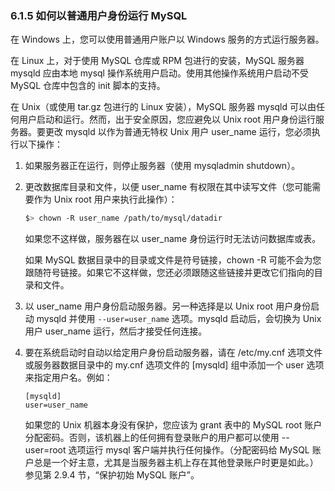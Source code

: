 ### 6.1.5 如何以普通用户身份运行 MySQL

在 Windows 上，您可以使用普通用户账户以 Windows 服务的方式运行服务器。

在 Linux 上，对于使用 MySQL 仓库或 RPM 包进行的安装，MySQL 服务器 mysqld 应由本地 mysql 操作系统用户启动。使用其他操作系统用户启动不受 MySQL 仓库中包含的 init 脚本的支持。

在 Unix（或使用 tar.gz 包进行的 Linux 安装），MySQL 服务器 mysqld 可以由任何用户启动和运行。然而，出于安全原因，您应避免以 Unix root 用户身份运行服务器。要更改 mysqld 以作为普通无特权 Unix 用户 user_name 运行，您必须执行以下操作：

1. 如果服务器正在运行，则停止服务器（使用 mysqladmin shutdown）。

2. 更改数据库目录和文件，以便 user_name 有权限在其中读写文件（您可能需要作为 Unix root 用户来执行此操作）：

   ```bash
   $> chown -R user_name /path/to/mysql/datadir
   ```

   如果您不这样做，服务器在以 user_name 身份运行时无法访问数据库或表。

   如果 MySQL 数据目录中的目录或文件是符号链接，chown -R 可能不会为您跟随符号链接。如果它不这样做，您还必须跟随这些链接并更改它们指向的目录和文件。

3. 以 user_name 用户身份启动服务器。另一种选择是以 Unix root 用户身份启动 mysqld 并使用 `--user=user_name` 选项。mysqld 启动后，会切换为 Unix 用户 user_name 运行，然后才接受任何连接。

4. 要在系统启动时自动以给定用户身份启动服务器，请在 /etc/my.cnf 选项文件或服务器数据目录中的 my.cnf 选项文件的 [mysqld] 组中添加一个 user 选项来指定用户名。例如：

   ```
   [mysqld]
   user=user_name
   ```

   如果您的 Unix 机器本身没有保护，您应该为 grant 表中的 MySQL root 账户分配密码。否则，该机器上的任何拥有登录账户的用户都可以使用 --user=root 选项运行 mysql 客户端并执行任何操作。（分配密码给 MySQL 账户总是一个好主意，尤其是当服务器主机上存在其他登录账户时更是如此。）参见第 2.9.4 节，“保护初始 MySQL 账户”。